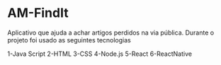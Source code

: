 # AM-FindIt

Aplicativo que ajuda a achar artigos perdidos na via pública. Durante o projeto foi usado as seguintes tecnologias

1-Java Script
2-HTML
3-CSS
4-Node.js
5-React
6-ReactNative

